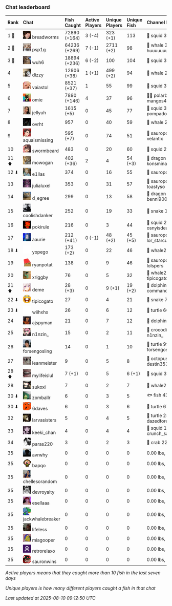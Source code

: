 ### Chat leaderboard

| Rank  | Chat                                                                                                                               | Fish Caught  | Active Players | Unique Players | Unique Fish | Channel Record 🎊                              |
|:------|:-----------------------------------------------------------------------------------------------------------------------------------|:-------------|:---------------|:---------------|:------------|:-----------------------------------------------|
| 1 🥇  | ![breadworms](https://raw.githubusercontent.com/blableblup/gofish/main/images/players/breadworms.png) breadworms                   | 72890 (+164) | 3 (-4)         | 323 (+1)       | 113         | 🦑 squid 308.86 lbs, lluuucy                   |
| 2 🥈  | ![psp1g](https://raw.githubusercontent.com/blableblup/gofish/main/images/players/psp1g.png) psp1g                                  | 64236 (+269) | 7 (-1)         | 2711 (+2)      | 98          | 🐳 whale 303.51 lbs, huuuuuuuuuuuuuuuuuuuuuurz |
| 3 🥉  | ![wuh6](https://raw.githubusercontent.com/blableblup/gofish/main/images/players/wuh6.png) wuh6                                     | 18894 (+236) | 6 (-2)         | 100            | 104         | 🦑 squid 311.04 lbs, eeziiii                   |
| 4     | ![dizzy](https://raw.githubusercontent.com/blableblup/gofish/main/images/players/dizzy.png) dizzy                                  | 12906 (+38)  | 1 (+1)         | 499 (+2)       | 94          | 🐳 whale 291.32 lbs, buhl00n                   |
| 5     | ![vaiastol](https://raw.githubusercontent.com/blableblup/gofish/main/images/players/vaiastol.png) vaiastol                         | 8521 (+37)   | 1              | 55             | 99          | 🦑 squid 305.17 lbs, vaiastol                  |
| 6     | ![omie](https://raw.githubusercontent.com/blableblup/gofish/main/images/players/omie.png) omie                                     | 7890 (+146)  | 4              | 37             | 96          | 🐻‍❄ polarbear 294.19 lbs, mangos4u              |
| 7     | ![jellyuh](https://raw.githubusercontent.com/blableblup/gofish/main/images/players/jellyuh.png) jellyuh                            | 1615 (+5)    | 0              | 45             | 77          | 🦑 squid 307.87 lbs, pompadourdelinquent       |
| 8     | ![ovrht](https://raw.githubusercontent.com/blableblup/gofish/main/images/players/ovrht.png) ovrht                                  | 957          | 0              | 40             | 59          | 🐳 whale 287.76 lbs, ovrht                     |
| 9     | ![aquaismissing](https://raw.githubusercontent.com/blableblup/gofish/main/images/players/aquaismissing.png) aquaismissing          | 595 (+7)     | 0              | 74             | 51          | 🦕 sauropod 182.20 lbs, velantix               |
| 10    | ![swormbeard](https://raw.githubusercontent.com/blableblup/gofish/main/images/players/swormbeard.png) swormbeard                   | 483          | 0              | 20             | 60          | 🦑 squid 243.37 lbs, kishma9                   |
| 11 ⬆  | ![mowogan](https://raw.githubusercontent.com/blableblup/gofish/main/images/players/mowogan.png) mowogan                            | 402 (+36)    | 2              | 4              | 54 (+3)     | 🐉 dragon 262.91 lbs, konsminator              |
| 12 ⬇  | ![e1llas](https://raw.githubusercontent.com/blableblup/gofish/main/images/players/e1llas.png) e1llas                               | 374          | 0              | 16             | 55          | 🦕 sauropod 240.64 lbs, e1llas                 |
| 13    | ![julialuxel](https://raw.githubusercontent.com/blableblup/gofish/main/images/players/julialuxel.png) julialuxel                   | 353          | 0              | 31             | 57          | 🦕 sauropod 241.63 lbs, toastyso               |
| 14    | ![d_egree](https://raw.githubusercontent.com/blableblup/gofish/main/images/players/d_egree.png) d_egree                            | 299          | 0              | 13             | 58          | 🐉 dragon 173.10 lbs, benni900                 |
| 15    | ![coolishdanker](https://raw.githubusercontent.com/blableblup/gofish/main/images/players/coolishdanker.png) coolishdanker          | 252          | 0              | 19             | 33          | 🐍 snake 156.42 lbs, jaial                     |
| 16    | ![pokirule](https://raw.githubusercontent.com/blableblup/gofish/main/images/players/pokirule.png) pokirule                         | 216          | 0              | 3              | 44          | 🦑 squid 284.82 lbs, osnyisdead                |
| 17    | ![aaurie](https://raw.githubusercontent.com/blableblup/gofish/main/images/players/aaurie.png) aaurie                               | 212 (+41)    | 0 (-1)         | 48 (+2)        | 45 (+5)     | 🦕 sauropod 168.65 lbs, lor_starcutter         |
| 18 ⬇  | ![yopego](https://raw.githubusercontent.com/blableblup/gofish/main/images/players/yopego.png) yopego                               | 173 (+2)     | 0              | 22             | 46          | 🐋 whale2 126.17 lbs, grumpo_                  |
| 19    | ![ryanpotat](https://raw.githubusercontent.com/blableblup/gofish/main/images/players/ryanpotat.png) ryanpotat                      | 138          | 0              | 9              | 46          | 🦕 sauropod 177.64 lbs, lolspers               |
| 20    | ![xriggby](https://raw.githubusercontent.com/blableblup/gofish/main/images/players/xriggby.png) xriggby                            | 76           | 0              | 5              | 32          | 🐋 whale2 122.08 lbs, tipicogato               |
| 21 ⬆  | ![deme](https://raw.githubusercontent.com/blableblup/gofish/main/images/players/deme.png) deme                                     | 28 (+3)      | 0              | 9 (+1)         | 19 (+2)     | 🐬 dolphin 89.33 lbs, commanda_u               |
| 22 ⬇  | ![tipicogato](https://raw.githubusercontent.com/blableblup/gofish/main/images/players/tipicogato.png) tipicogato                   | 27           | 0              | 4              | 21          | 🐍 snake 72.07 lbs, iapaja                     |
| 23 ⬇  | ![wiihxhx](https://raw.githubusercontent.com/blableblup/gofish/main/images/players/wiihxhx.png) wiihxhx                            | 26           | 0              | 6              | 12          | 🐢 turtle 66.09 lbs, wiihxhx                   |
| 24    | ![ajspyman](https://raw.githubusercontent.com/blableblup/gofish/main/images/players/ajspyman.png) ajspyman                         | 21           | 0              | 7              | 12          | 🐬 dolphin 91.06 lbs, respirate_               |
| 25    | ![n1nzin_](https://raw.githubusercontent.com/blableblup/gofish/main/images/players/n1nzin_.png) n1nzin_                            | 15           | 0              | 2              | 11          | 🐊 crocodile 147.49 lbs, n1nzin_               |
| 26    | ![forsengosling](https://raw.githubusercontent.com/blableblup/gofish/main/images/players/forsengosling.png) forsengosling          | 14           | 0              | 1              | 10          | 🐢 turtle 99.81 lbs, forsengosling             |
| 27    | ![leanmeister](https://raw.githubusercontent.com/blableblup/gofish/main/images/players/leanmeister.png) leanmeister                | 9            | 0              | 5              | 8           | 🐙 octopus 128.42 lbs, destin357               |
| 28 ⬆  | ![mylifeislul](https://raw.githubusercontent.com/blableblup/gofish/main/images/players/mylifeislul.png) mylifeislul                | 7 (+1)       | 0              | 5              | 6 (+1)      | 🦑 squid 33.78 lbs, larvasisters               |
| 28    | ![sukoxi](https://raw.githubusercontent.com/blableblup/gofish/main/images/players/sukoxi.png) sukoxi                               | 7            | 0              | 2              | 7           | 🐋 whale2 126.54 lbs, sukoxi                   |
| 30 ⬇  | ![zomballr](https://raw.githubusercontent.com/blableblup/gofish/main/images/players/zomballr.png) zomballr                         | 6            | 0              | 3              | 5           | 🐟 fish 43.11 lbs, ryanpotat                   |
| 30 ⬇  | ![6daves](https://raw.githubusercontent.com/blableblup/gofish/main/images/players/6daves.png) 6daves                               | 6            | 0              | 3              | 6           | 🐢 turtle 67.13 lbs, 6daves                    |
| 32    | ![larvasisters](https://raw.githubusercontent.com/blableblup/gofish/main/images/players/larvasisters.png) larvasisters             | 5            | 0              | 4              | 5           | 🐢 turtle 25.74 lbs, dazedforevermore          |
| 33    | ![keeki_chan](https://raw.githubusercontent.com/blableblup/gofish/main/images/players/keeki_chan.png) keeki_chan                   | 4            | 0              | 4              | 4           | 🦑 squid 110.80 lbs, crunch_sack               |
| 34    | ![paras220](https://raw.githubusercontent.com/blableblup/gofish/main/images/players/paras220.png) paras220                         | 3            | 0              | 2              | 3           | 🦀 crab 22.72 lbs, larvasisters                |
| 35    | ![avrwhy](https://raw.githubusercontent.com/blableblup/gofish/main/images/players/avrwhy.png) avrwhy                               | 0            | 0              | 0              | 0           |   0.00 lbs,                                    |
| 35    | ![bapqo](https://raw.githubusercontent.com/blableblup/gofish/main/images/players/bapqo.png) bapqo                                  | 0            | 0              | 0              | 0           |   0.00 lbs,                                    |
| 35    | ![chellesorandom](https://raw.githubusercontent.com/blableblup/gofish/main/images/players/chellesorandom.png) chellesorandom       | 0            | 0              | 0              | 0           |   0.00 lbs,                                    |
| 35    | ![devroyalty](https://raw.githubusercontent.com/blableblup/gofish/main/images/players/devroyalty.png) devroyalty                   | 0            | 0              | 0              | 0           |   0.00 lbs,                                    |
| 35    | ![esellaaa](https://raw.githubusercontent.com/blableblup/gofish/main/images/players/esellaaa.png) esellaaa                         | 0            | 0              | 0              | 0           |   0.00 lbs,                                    |
| 35    | ![jackwhalebreaker](https://raw.githubusercontent.com/blableblup/gofish/main/images/players/jackwhalebreaker.png) jackwhalebreaker | 0            | 0              | 0              | 0           |   0.00 lbs,                                    |
| 35    | ![lifeless](https://raw.githubusercontent.com/blableblup/gofish/main/images/players/lifeless.png) lifeless                         | 0            | 0              | 0              | 0           |   0.00 lbs,                                    |
| 35    | ![miagooper](https://raw.githubusercontent.com/blableblup/gofish/main/images/players/miagooper.png) miagooper                      | 0            | 0              | 0              | 0           |   0.00 lbs,                                    |
| 35    | ![retrorelaxo](https://raw.githubusercontent.com/blableblup/gofish/main/images/players/retrorelaxo.png) retrorelaxo                | 0            | 0              | 0              | 0           |   0.00 lbs,                                    |
| 35    | ![sauronwins](https://raw.githubusercontent.com/blableblup/gofish/main/images/players/sauronwins.png) sauronwins                   | 0            | 0              | 0              | 0           |   0.00 lbs,                                    |

_Active players means that they caught more than 10 fish in the last seven days_

_Unique players is how many different players caught a fish in that chat_

_Last updated at 2025-08-10 09:12:50 UTC_
